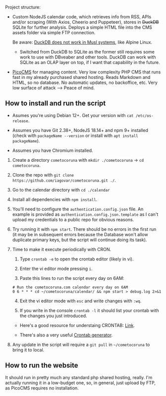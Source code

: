Project structure:

- Custom NodeJS calendar code, which retrieves info from RSS, APIs and/or scraping (With Axios, Cheerio and Puppeteer), stores in ~~DuckDB~~ SQLite for further analysis. Deploys a simple HTML file into the CMS assets folder via simple FTP connection.

	Be aware: [DuckDB does not work in Musl systems](https://github.com/duckdb/duckdb/issues/7002), like Alpine Linux.

	- Switched from DuckDB to SQLite as the former still requires some work to use with DBveaber and other tools. DuckDB can work with SQLite as an OLAP layer on top, if I want that capability in the future.

- [PicoCMS](https://picocms.org/) for managing content. Very low complexity PHP CMS that runs fast in my already purchased shared hosting. Reads Markdown and HTML, so no database. No automatic updates, no backoffice, etc. Very low surface of attack --> Peace of mind.


## How to install and run the script

- Asumes you're using Debian 12+. Get your version with `cat /etc/os-release`.

- Assumes you have Git 2.38+, NodeJS 18.14+ and npm 9+ installed (check with `packageName --version` or install with `apt install packageName`).

- Assumes you have Chromium installed.

1. Create a directory `cometocoruna` with `mkdir ./cometocoruna` -> `cd cometocoruna`.

2. Clone the repo with `git clone https://github.com/iagovar/cometocoruna.git ./`.

3. Go to the calendar directory with `cd ./calendar`

4. Install all dependencies with `npm install`.

5. You'll need to configure the `authentication.config.json` file. An example is provided as `authentication.config.json.template` as I can't upload my credentials to a public repo for obvious reasons.

6. Try running it with `npm start`. There should be no errors in the first run (it may be in subsequent errors because the Database won't allow duplicate primary keys, but the script will continue doing its task).

7. Time to make it execute periodically with CRON. 

	1. Type `crontab -e` to open the crontab editor (likely in vi).

	2. Enter the vi editor mode pressing `i`.

	3. Paste this lines to run the script every day on 6AM:

	````
	# Run the cometocoruna.com calendar every day on 6AM
	0 6 * * * cd ~/cometocoruna/calendar/ && npm start > debug.log 2>&1

	````

	4. Exit the vi editor mode with `esc` and write changes with `:wq`.

	5. If you write in the console `crontab -l` it should list your crontab with the changes you just introduced.


	- Here's a good resource for understaing CRONTAB: [Link](https://linuxhandbook.com/crontab/).

	- There's also a very useful [Crontab generator](https://crontab-generator.org/).

8. Any update in the script will require a `git pull` in `~/cometocoruna` to bring it to local.

## How to run the website

It should run in pretty much any standard php shared hosting, really. I'm actually running it in a low-budget one, so, in general, just upload by FTP, as PicoCMS requires no installation.